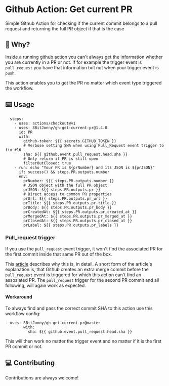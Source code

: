 # Github Action: Get current PR

Simple Github Action for checking if the current commit belongs to a pull request and returning the full PR object if that is the case

## :thinking: Why?

Inside a running github action you can't always get the information whether you are currently in a PR or not. If for example the trigger event is `pull_request` you have that information but not when your trigger event is `push`.

This action enables you to get the PR no matter which event type triggered the workflow.

## :keyboard: Usage

```
  steps:
    - uses: actions/checkout@v1
    - uses: 8BitJonny/gh-get-current-pr@1.4.0
      id: PR
      with:
        github-token: ${{ secrets.GITHUB_TOKEN }}
        # Verbose setting SHA when using Pull_Request event trigger to fix #16
        sha: ${{ github.event.pull_request.head.sha }}
        # Only return if PR is still open
        filterOutClosed: true
    - run: echo "Your PR is ${prNumber} and its JSON is ${prJSON}"
      if: success() && steps.PR.outputs.number
      env:
        prNumber: ${{ steps.PR.outputs.number }}
        # JSON object with the full PR object
        prJSON: ${{ steps.PR.outputs.pr }}
        # Direct access to common PR properties
        prUrl: ${{ steps.PR.outputs.pr_url }}
        prTitle: ${{ steps.PR.outputs.pr_title }}
        prBody: ${{ steps.PR.outputs.pr_body }}
        prCreatedAt: ${{ steps.PR.outputs.pr_created_at }}
        prMergedAt: ${{ steps.PR.outputs.pr_merged_at }}
        prClosedAt: ${{ steps.PR.outputs.pr_closed_at }}
        prLabel: ${{ steps.PR.outputs.pr_labels }}
```

### Pull_request trigger
If you use the `pull_request` event trigger, it won't find the associated PR for the first commit inside that same PR out of the box.

This [article](https://frontside.com/blog/2020-05-26-github-actions-pull_request/#how-does-pull_request-affect-actionscheckout) describes why this is, in detail.
A short form of the article's explanation is, that Github creates an extra merge commit before the `pull_request` event is triggered for which this action can't find an assosiated PR. The `pull_request` trigger for the second PR commit and all following, will again work as expected.

#### Workaround
To always find and pass the correct commit SHA to this action use this workflow config:
```
- uses: 8BitJonny/gh-get-current-pr@master
        with:
          sha: ${{ github.event.pull_request.head.sha }}
```
This will then work no matter the trigger event and no matter if it is the first PR commit or not.


## :computer: Contributing
Contributions are always welcome!

